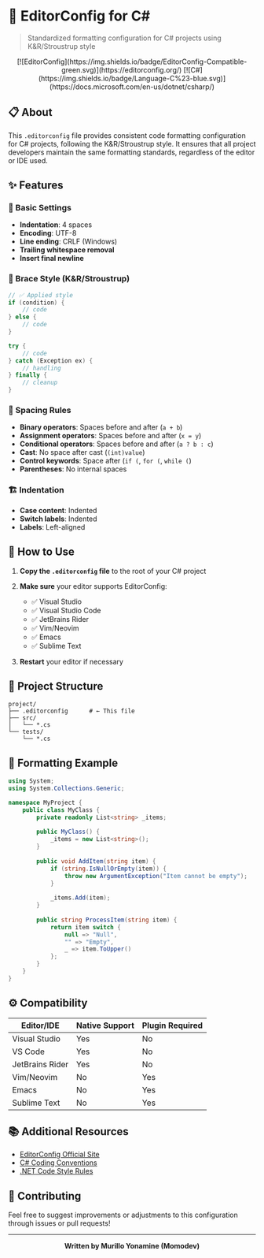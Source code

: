 # 🎨 EditorConfig for C#

> Standardized formatting configuration for C# projects using K&R/Stroustrup style

<div align="center">
[![EditorConfig](https://img.shields.io/badge/EditorConfig-Compatible-green.svg)](https://editorconfig.org/)
[![C#](https://img.shields.io/badge/Language-C%23-blue.svg)](https://docs.microsoft.com/en-us/dotnet/csharp/)
</div>

## 📋 About

This `.editorconfig` file provides consistent code formatting configuration for C# projects, following the K&R/Stroustrup style. It ensures that all project developers maintain the same formatting standards, regardless of the editor or IDE used.

## ✨ Features

### 🔧 Basic Settings
- **Indentation**: 4 spaces
- **Encoding**: UTF-8
- **Line ending**: CRLF (Windows)
- **Trailing whitespace removal**
- **Insert final newline**

### 🎯 Brace Style (K&R/Stroustrup)
```csharp
// ✅ Applied style
if (condition) {
    // code
} else {
    // code
}

try {
    // code
} catch (Exception ex) {
    // handling
} finally {
    // cleanup
}
```

### 📐 Spacing Rules
- **Binary operators**: Spaces before and after (`a + b`)
- **Assignment operators**: Spaces before and after (`x = y`)
- **Conditional operators**: Spaces before and after (`a ? b : c`)
- **Cast**: No space after cast (`(int)value`)
- **Control keywords**: Space after (`if (`, `for (`, `while (`)
- **Parentheses**: No internal spaces

### 🏗️ Indentation
- **Case content**: Indented
- **Switch labels**: Indented
- **Labels**: Left-aligned

## 🚀 How to Use

1. **Copy the `.editorconfig` file** to the root of your C# project
2. **Make sure** your editor supports EditorConfig:
   - ✅ Visual Studio
   - ✅ Visual Studio Code
   - ✅ JetBrains Rider
   - ✅ Vim/Neovim
   - ✅ Emacs
   - ✅ Sublime Text

3. **Restart** your editor if necessary

## 📁 Project Structure

```
project/
├── .editorconfig      # ← This file
├── src/
│   └── *.cs
└── tests/
    └── *.cs
```

## 🎨 Formatting Example

```csharp
using System;
using System.Collections.Generic;

namespace MyProject {
    public class MyClass {
        private readonly List<string> _items;
        
        public MyClass() {
            _items = new List<string>();
        }
        
        public void AddItem(string item) {
            if (string.IsNullOrEmpty(item)) {
                throw new ArgumentException("Item cannot be empty");
            }
            
            _items.Add(item);
        }
        
        public string ProcessItem(string item) {
            return item switch {
                null => "Null",
                "" => "Empty",
                _ => item.ToUpper()
            };
        }
    }
}
```

## ⚙️ Compatibility

|    Editor/IDE   | Native Support | Plugin Required |
|-----------------|----------------|-----------------|
| Visual Studio   |      Yes       |        No       |
| VS Code         |      Yes       |        No       |
| JetBrains Rider |      Yes       |        No       |
| Vim/Neovim      |      No        |        Yes      |
| Emacs           |      No        |        Yes      |
| Sublime Text    |      No        |        Yes      |

## 📚 Additional Resources

- [EditorConfig Official Site](https://editorconfig.org/)
- [C# Coding Conventions](https://docs.microsoft.com/en-us/dotnet/csharp/fundamentals/coding-style/coding-conventions)
- [.NET Code Style Rules](https://docs.microsoft.com/en-us/dotnet/fundamentals/code-analysis/style-rules/)

## 🤝 Contributing

Feel free to suggest improvements or adjustments to this configuration through issues or pull requests!

---

<div align="center">

**Written by Murillo Yonamine (Momodev)**

</div>

